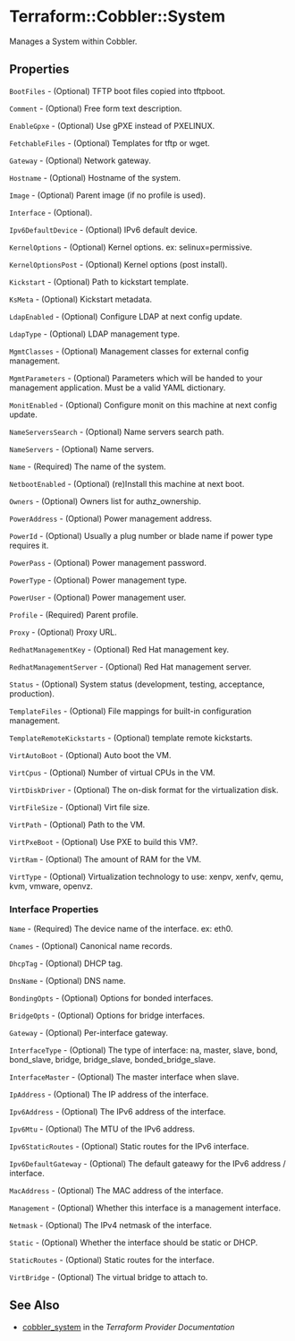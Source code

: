 # Terraform::Cobbler::System

Manages a System within Cobbler.

## Properties

`BootFiles` - (Optional) TFTP boot files copied into tftpboot.

`Comment` - (Optional) Free form text description.

`EnableGpxe` - (Optional) Use gPXE instead of PXELINUX.

`FetchableFiles` - (Optional) Templates for tftp or wget.

`Gateway` - (Optional) Network gateway.

`Hostname` - (Optional) Hostname of the system.

`Image` - (Optional) Parent image (if no profile is used).

`Interface` - (Optional).

`Ipv6DefaultDevice` - (Optional) IPv6 default device.

`KernelOptions` - (Optional) Kernel options. ex: selinux=permissive.

`KernelOptionsPost` - (Optional) Kernel options (post install).

`Kickstart` - (Optional) Path to kickstart template.

`KsMeta` - (Optional) Kickstart metadata.

`LdapEnabled` - (Optional) Configure LDAP at next config update.

`LdapType` - (Optional) LDAP management type.

`MgmtClasses` - (Optional) Management classes for external config management.

`MgmtParameters` - (Optional) Parameters which will be handed to your management application. Must be a valid YAML dictionary.

`MonitEnabled` - (Optional) Configure monit on this machine at next config update.

`NameServersSearch` - (Optional) Name servers search path.

`NameServers` - (Optional) Name servers.

`Name` - (Required) The name of the system.

`NetbootEnabled` - (Optional) (re)Install this machine at next boot.

`Owners` - (Optional) Owners list for authz_ownership.

`PowerAddress` - (Optional) Power management address.

`PowerId` - (Optional) Usually a plug number or blade name if power type requires it.

`PowerPass` - (Optional) Power management password.

`PowerType` - (Optional) Power management type.

`PowerUser` - (Optional) Power management user.

`Profile` - (Required) Parent profile.

`Proxy` - (Optional) Proxy URL.

`RedhatManagementKey` - (Optional) Red Hat management key.

`RedhatManagementServer` - (Optional) Red Hat management server.

`Status` - (Optional) System status (development, testing, acceptance, production).

`TemplateFiles` - (Optional) File mappings for built-in configuration management.

`TemplateRemoteKickstarts` - (Optional) template remote kickstarts.

`VirtAutoBoot` - (Optional) Auto boot the VM.

`VirtCpus` - (Optional) Number of virtual CPUs in the VM.

`VirtDiskDriver` - (Optional) The on-disk format for the virtualization disk.

`VirtFileSize` - (Optional) Virt file size.

`VirtPath` - (Optional) Path to the VM.

`VirtPxeBoot` - (Optional) Use PXE to build this VM?.

`VirtRam` - (Optional) The amount of RAM for the VM.

`VirtType` - (Optional) Virtualization technology to use: xenpv, xenfv, qemu, kvm, vmware, openvz.

### Interface Properties

`Name` - (Required) The device name of the interface. ex: eth0.

`Cnames` - (Optional) Canonical name records.

`DhcpTag` - (Optional) DHCP tag.

`DnsName` - (Optional) DNS name.

`BondingOpts` - (Optional) Options for bonded interfaces.

`BridgeOpts` - (Optional) Options for bridge interfaces.

`Gateway` - (Optional) Per-interface gateway.

`InterfaceType` - (Optional) The type of interface: na, master, slave, bond, bond_slave, bridge, bridge_slave, bonded_bridge_slave.

`InterfaceMaster` - (Optional) The master interface when slave.

`IpAddress` - (Optional) The IP address of the interface.

`Ipv6Address` - (Optional) The IPv6 address of the interface.

`Ipv6Mtu` - (Optional) The MTU of the IPv6 address.

`Ipv6StaticRoutes` - (Optional) Static routes for the IPv6 interface.

`Ipv6DefaultGateway` - (Optional) The default gateawy for the IPv6 address / interface.

`MacAddress` - (Optional) The MAC address of the interface.

`Management` - (Optional) Whether this interface is a management interface.

`Netmask` - (Optional) The IPv4 netmask of the interface.

`Static` - (Optional) Whether the interface should be static or DHCP.

`StaticRoutes` - (Optional) Static routes for the interface.

`VirtBridge` - (Optional) The virtual bridge to attach to.


## See Also

* [cobbler_system](https://www.terraform.io/docs/providers/cobbler/r/system.html) in the _Terraform Provider Documentation_